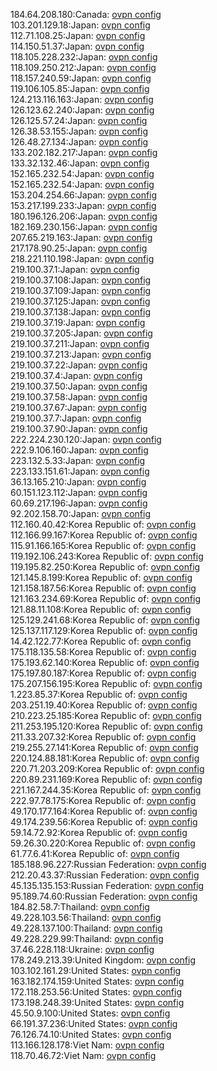 184.64.208.180:Canada: [ovpn config](vpn/184_64_208_180.ovpn)  
103.201.129.18:Japan: [ovpn config](vpn/103_201_129_18.ovpn)  
112.71.108.25:Japan: [ovpn config](vpn/112_71_108_25.ovpn)  
114.150.51.37:Japan: [ovpn config](vpn/114_150_51_37.ovpn)  
118.105.228.232:Japan: [ovpn config](vpn/118_105_228_232.ovpn)  
118.109.250.212:Japan: [ovpn config](vpn/118_109_250_212.ovpn)  
118.157.240.59:Japan: [ovpn config](vpn/118_157_240_59.ovpn)  
119.106.105.85:Japan: [ovpn config](vpn/119_106_105_85.ovpn)  
124.213.116.163:Japan: [ovpn config](vpn/124_213_116_163.ovpn)  
126.123.62.240:Japan: [ovpn config](vpn/126_123_62_240.ovpn)  
126.125.57.24:Japan: [ovpn config](vpn/126_125_57_24.ovpn)  
126.38.53.155:Japan: [ovpn config](vpn/126_38_53_155.ovpn)  
126.48.27.134:Japan: [ovpn config](vpn/126_48_27_134.ovpn)  
133.202.182.217:Japan: [ovpn config](vpn/133_202_182_217.ovpn)  
133.32.132.46:Japan: [ovpn config](vpn/133_32_132_46.ovpn)  
152.165.232.54:Japan: [ovpn config](vpn/152_165_232_54.ovpn)  
152.165.232.54:Japan: [ovpn config](vpn/152_165_232_54.ovpn)  
153.204.254.66:Japan: [ovpn config](vpn/153_204_254_66.ovpn)  
153.217.199.233:Japan: [ovpn config](vpn/153_217_199_233.ovpn)  
180.196.126.206:Japan: [ovpn config](vpn/180_196_126_206.ovpn)  
182.169.230.156:Japan: [ovpn config](vpn/182_169_230_156.ovpn)  
207.65.219.163:Japan: [ovpn config](vpn/207_65_219_163.ovpn)  
217.178.90.25:Japan: [ovpn config](vpn/217_178_90_25.ovpn)  
218.221.110.198:Japan: [ovpn config](vpn/218_221_110_198.ovpn)  
219.100.37.1:Japan: [ovpn config](vpn/219_100_37_1.ovpn)  
219.100.37.108:Japan: [ovpn config](vpn/219_100_37_108.ovpn)  
219.100.37.109:Japan: [ovpn config](vpn/219_100_37_109.ovpn)  
219.100.37.125:Japan: [ovpn config](vpn/219_100_37_125.ovpn)  
219.100.37.138:Japan: [ovpn config](vpn/219_100_37_138.ovpn)  
219.100.37.19:Japan: [ovpn config](vpn/219_100_37_19.ovpn)  
219.100.37.205:Japan: [ovpn config](vpn/219_100_37_205.ovpn)  
219.100.37.211:Japan: [ovpn config](vpn/219_100_37_211.ovpn)  
219.100.37.213:Japan: [ovpn config](vpn/219_100_37_213.ovpn)  
219.100.37.22:Japan: [ovpn config](vpn/219_100_37_22.ovpn)  
219.100.37.4:Japan: [ovpn config](vpn/219_100_37_4.ovpn)  
219.100.37.50:Japan: [ovpn config](vpn/219_100_37_50.ovpn)  
219.100.37.58:Japan: [ovpn config](vpn/219_100_37_58.ovpn)  
219.100.37.67:Japan: [ovpn config](vpn/219_100_37_67.ovpn)  
219.100.37.7:Japan: [ovpn config](vpn/219_100_37_7.ovpn)  
219.100.37.90:Japan: [ovpn config](vpn/219_100_37_90.ovpn)  
222.224.230.120:Japan: [ovpn config](vpn/222_224_230_120.ovpn)  
222.9.106.160:Japan: [ovpn config](vpn/222_9_106_160.ovpn)  
223.132.5.33:Japan: [ovpn config](vpn/223_132_5_33.ovpn)  
223.133.151.61:Japan: [ovpn config](vpn/223_133_151_61.ovpn)  
36.13.165.210:Japan: [ovpn config](vpn/36_13_165_210.ovpn)  
60.151.123.112:Japan: [ovpn config](vpn/60_151_123_112.ovpn)  
60.69.217.196:Japan: [ovpn config](vpn/60_69_217_196.ovpn)  
92.202.158.70:Japan: [ovpn config](vpn/92_202_158_70.ovpn)  
112.160.40.42:Korea Republic of: [ovpn config](vpn/112_160_40_42.ovpn)  
112.166.99.167:Korea Republic of: [ovpn config](vpn/112_166_99_167.ovpn)  
115.91.166.165:Korea Republic of: [ovpn config](vpn/115_91_166_165.ovpn)  
119.192.106.243:Korea Republic of: [ovpn config](vpn/119_192_106_243.ovpn)  
119.195.82.250:Korea Republic of: [ovpn config](vpn/119_195_82_250.ovpn)  
121.145.8.199:Korea Republic of: [ovpn config](vpn/121_145_8_199.ovpn)  
121.158.187.56:Korea Republic of: [ovpn config](vpn/121_158_187_56.ovpn)  
121.163.234.69:Korea Republic of: [ovpn config](vpn/121_163_234_69.ovpn)  
121.88.11.108:Korea Republic of: [ovpn config](vpn/121_88_11_108.ovpn)  
125.129.241.68:Korea Republic of: [ovpn config](vpn/125_129_241_68.ovpn)  
125.137.117.129:Korea Republic of: [ovpn config](vpn/125_137_117_129.ovpn)  
14.42.122.77:Korea Republic of: [ovpn config](vpn/14_42_122_77.ovpn)  
175.118.135.58:Korea Republic of: [ovpn config](vpn/175_118_135_58.ovpn)  
175.193.62.140:Korea Republic of: [ovpn config](vpn/175_193_62_140.ovpn)  
175.197.80.187:Korea Republic of: [ovpn config](vpn/175_197_80_187.ovpn)  
175.207.156.195:Korea Republic of: [ovpn config](vpn/175_207_156_195.ovpn)  
1.223.85.37:Korea Republic of: [ovpn config](vpn/1_223_85_37.ovpn)  
203.251.19.40:Korea Republic of: [ovpn config](vpn/203_251_19_40.ovpn)  
210.223.25.185:Korea Republic of: [ovpn config](vpn/210_223_25_185.ovpn)  
211.253.195.120:Korea Republic of: [ovpn config](vpn/211_253_195_120.ovpn)  
211.33.207.32:Korea Republic of: [ovpn config](vpn/211_33_207_32.ovpn)  
219.255.27.141:Korea Republic of: [ovpn config](vpn/219_255_27_141.ovpn)  
220.124.88.181:Korea Republic of: [ovpn config](vpn/220_124_88_181.ovpn)  
220.71.203.209:Korea Republic of: [ovpn config](vpn/220_71_203_209.ovpn)  
220.89.231.169:Korea Republic of: [ovpn config](vpn/220_89_231_169.ovpn)  
221.167.244.35:Korea Republic of: [ovpn config](vpn/221_167_244_35.ovpn)  
222.97.78.175:Korea Republic of: [ovpn config](vpn/222_97_78_175.ovpn)  
49.170.177.164:Korea Republic of: [ovpn config](vpn/49_170_177_164.ovpn)  
49.174.239.56:Korea Republic of: [ovpn config](vpn/49_174_239_56.ovpn)  
59.14.72.92:Korea Republic of: [ovpn config](vpn/59_14_72_92.ovpn)  
59.26.30.220:Korea Republic of: [ovpn config](vpn/59_26_30_220.ovpn)  
61.77.6.41:Korea Republic of: [ovpn config](vpn/61_77_6_41.ovpn)  
185.188.96.227:Russian Federation: [ovpn config](vpn/185_188_96_227.ovpn)  
212.20.43.37:Russian Federation: [ovpn config](vpn/212_20_43_37.ovpn)  
45.135.135.153:Russian Federation: [ovpn config](vpn/45_135_135_153.ovpn)  
95.189.74.60:Russian Federation: [ovpn config](vpn/95_189_74_60.ovpn)  
184.82.58.7:Thailand: [ovpn config](vpn/184_82_58_7.ovpn)  
49.228.103.56:Thailand: [ovpn config](vpn/49_228_103_56.ovpn)  
49.228.137.100:Thailand: [ovpn config](vpn/49_228_137_100.ovpn)  
49.228.229.99:Thailand: [ovpn config](vpn/49_228_229_99.ovpn)  
37.46.228.118:Ukraine: [ovpn config](vpn/37_46_228_118.ovpn)  
178.249.213.39:United Kingdom: [ovpn config](vpn/178_249_213_39.ovpn)  
103.102.161.29:United States: [ovpn config](vpn/103_102_161_29.ovpn)  
163.182.174.159:United States: [ovpn config](vpn/163_182_174_159.ovpn)  
172.118.253.56:United States: [ovpn config](vpn/172_118_253_56.ovpn)  
173.198.248.39:United States: [ovpn config](vpn/173_198_248_39.ovpn)  
45.50.9.100:United States: [ovpn config](vpn/45_50_9_100.ovpn)  
66.191.37.236:United States: [ovpn config](vpn/66_191_37_236.ovpn)  
76.126.74.10:United States: [ovpn config](vpn/76_126_74_10.ovpn)  
113.166.128.178:Viet Nam: [ovpn config](vpn/113_166_128_178.ovpn)  
118.70.46.72:Viet Nam: [ovpn config](vpn/118_70_46_72.ovpn)  
